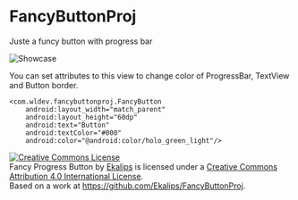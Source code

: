 # FancyButtonProj
Juste a funcy button with progress bar

<img alt="Showcase" src="http://i65.tinypic.com/1671mbk.gif" />


You can set attributes to this view to change color of ProgressBar, TextView and Button border. 

    <com.wldev.fancybuttonproj.FancyButton
        android:layout_width="match_parent"
        android:layout_height="60dp"
        android:text="Button"
        android:textColor="#000"
        android:color="@android:color/holo_green_light"/>
        
<a rel="license" href="http://creativecommons.org/licenses/by/4.0/"><img alt="Creative Commons License" style="border-width:0" src="https://i.creativecommons.org/l/by/4.0/88x31.png" /></a><br /><span xmlns:dct="http://purl.org/dc/terms/" property="dct:title">Fancy Progress Button</span> by <a xmlns:cc="http://creativecommons.org/ns#" href="https://github.com/Ekalips/FancyButtonProj" property="cc:attributionName" rel="cc:attributionURL">Ekalips</a> is licensed under a <a rel="license" href="http://creativecommons.org/licenses/by/4.0/">Creative Commons Attribution 4.0 International License</a>.<br />Based on a work at <a xmlns:dct="http://purl.org/dc/terms/" href="https://github.com/Ekalips/FancyButtonProj" rel="dct:source">https://github.com/Ekalips/FancyButtonProj</a>.
